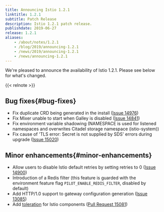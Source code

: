 ```yaml
---
title: Announcing Istio 1.2.1
linktitle: 1.2.1
subtitle: Patch Release
description: Istio 1.2.1 patch release.
publishdate: 2019-06-27
release: 1.2.1
aliases:
    - /about/notes/1.2.1
    - /blog/2019/announcing-1.2.1
    - /news/2019/announcing-1.2.1
    - /news/announcing-1.2.1
---
```


We're pleased to announce the availability of Istio 1.2.1. Please see below for what's changed.

{{< relnote >}}

## Bug fixes{#bug-fixes}

- Fix duplicate CRD being generated in the install ([Issue 14976](https://github.com/istio/istio/issues/14976))
- Fix Mixer unable to start when Galley is disabled ([Issue 14841](https://github.com/istio/istio/issues/14841))
- Fix environment variable shadowing (NAMESPACE is used for listened namespaces and overwrites Citadel storage namespace (istio-system))
- Fix cause of 'TLS error: Secret is not supplied by SDS' errors during upgrade ([Issue 15020](https://github.com/istio/istio/issues/15020))

## Minor enhancements{#minor-enhancements}

- Allow users to disable Istio default retries by setting retries to 0 ([Issue 14900](https://github.com/istio/istio/issues/14900))
- Introduction of a Redis filter (this feature is guarded with the environment feature flag `PILOT_ENABLE_REDIS_FILTER`, disabled by default)
- Add HTTP/1.0 support to gateway configuration generation ([Issue 13085](https://github.com/istio/istio/issues/13085))
- Add [toleration](https://kubernetes.io/docs/concepts/configuration/taint-and-toleration/) for Istio components ([Pull Request 15081](https://github.com/istio/istio/pull/15081))
